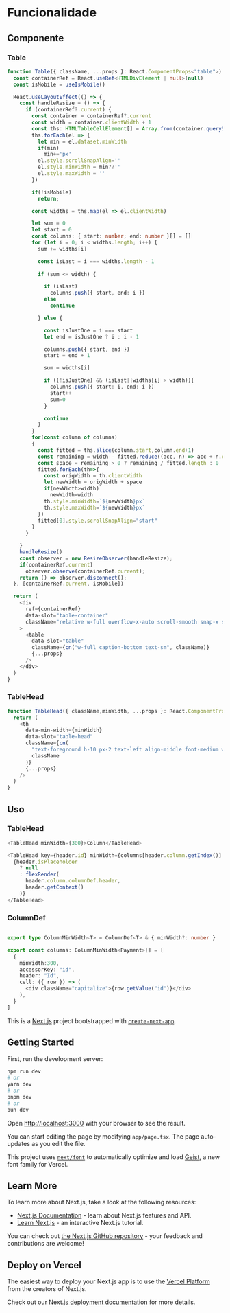 # Funcionalidade
## Componente
### Table
```typescript
function Table({ className, ...props }: React.ComponentProps<"table">) {
  const containerRef = React.useRef<HTMLDivElement | null>(null)
  const isMobile = useIsMobile()

  React.useLayoutEffect(() => {
    const handleResize = () => {
      if (containerRef?.current) {
        const container = containerRef?.current
        const width = container.clientWidth + 1
        const ths: HTMLTableCellElement[] = Array.from(container.querySelectorAll('th'))
        ths.forEach(el => {
          let min = el.dataset.minWidth
          if(min)
            min+='px'
          el.style.scrollSnapAlign=''
          el.style.minWidth = min??''
          el.style.maxWidth = ''
        })

        if(!isMobile)
          return;

        const widths = ths.map(el => el.clientWidth)

        let sum = 0
        let start = 0
        const columns: { start: number; end: number }[] = []
        for (let i = 0; i < widths.length; i++) {
          sum += widths[i]

          const isLast = i === widths.length - 1
          
          if (sum <= width) {

            if (isLast)
              columns.push({ start, end: i })
            else
              continue

          } else {

            const isJustOne = i === start
            let end = isJustOne ? i : i - 1

            columns.push({ start, end })
            start = end + 1

            sum = widths[i]

            if ((!isJustOne) && (isLast||widths[i] > width)){
              columns.push({ start: i, end: i })
              start++
              sum=0
            }

            continue
          }
        }
        for(const column of columns)
        {
          const fitted = ths.slice(column.start,column.end+1)
          const remaining = width - fitted.reduce((acc, n) => acc + n.clientWidth, 0)       
          const space = remaining > 0 ? remaining / fitted.length : 0
          fitted.forEach(th=>{
            const origWidth = th.clientWidth
            let newWidth = origWidth + space
            if(newWidth>width)
              newWidth=width
            th.style.minWidth=`${newWidth}px`
            th.style.maxWidth=`${newWidth}px`
          })
          fitted[0].style.scrollSnapAlign="start"
        }
      }

    }
    handleResize()
    const observer = new ResizeObserver(handleResize);
    if(containerRef.current)
      observer.observe(containerRef.current);
    return () => observer.disconnect();
  }, [containerRef.current, isMobile])

  return (
    <div
      ref={containerRef}
      data-slot="table-container"
      className="relative w-full overflow-x-auto scroll-smooth snap-x snap-mandatory"
    >
      <table
        data-slot="table"
        className={cn("w-full caption-bottom text-sm", className)}
        {...props}
      />
    </div>
  )
}
```

### TableHead
```typescript
function TableHead({ className,minWidth, ...props }: React.ComponentProps<"th"> & { minWidth?:number }) {
  return (
    <th
      data-min-width={minWidth}
      data-slot="table-head"
      className={cn(
        "text-foreground h-10 px-2 text-left align-middle font-medium whitespace-nowrap [&:has([role=checkbox])]:pr-0 [&>[role=checkbox]]:translate-y-[2px]",
        className
      )}
      {...props}
    />
  )
}
```

## Uso
### TableHead
```typescript
<TableHead minWidth={300}>Column</TableHead>

<TableHead key={header.id} minWidth={columns[header.column.getIndex()].minWidth}>
  {header.isPlaceholder
    ? null
    : flexRender(
      header.column.columnDef.header,
      header.getContext()
    )}
</TableHead>
```

### ColumnDef
```typescript

export type ColumnMinWidth<T> = ColumnDef<T> & { minWidth?: number }

export const columns: ColumnMinWidth<Payment>[] = [
  {
    minWidth:300,
    accessorKey: "id",
    header: "Id",
    cell: ({ row }) => (
      <div className="capitalize">{row.getValue("id")}</div>
    ),
  }
]

```


This is a [Next.js](https://nextjs.org) project bootstrapped with [`create-next-app`](https://nextjs.org/docs/app/api-reference/cli/create-next-app).

## Getting Started

First, run the development server:

```bash
npm run dev
# or
yarn dev
# or
pnpm dev
# or
bun dev
```

Open [http://localhost:3000](http://localhost:3000) with your browser to see the result.

You can start editing the page by modifying `app/page.tsx`. The page auto-updates as you edit the file.

This project uses [`next/font`](https://nextjs.org/docs/app/building-your-application/optimizing/fonts) to automatically optimize and load [Geist](https://vercel.com/font), a new font family for Vercel.

## Learn More

To learn more about Next.js, take a look at the following resources:

- [Next.js Documentation](https://nextjs.org/docs) - learn about Next.js features and API.
- [Learn Next.js](https://nextjs.org/learn) - an interactive Next.js tutorial.

You can check out [the Next.js GitHub repository](https://github.com/vercel/next.js) - your feedback and contributions are welcome!

## Deploy on Vercel

The easiest way to deploy your Next.js app is to use the [Vercel Platform](https://vercel.com/new?utm_medium=default-template&filter=next.js&utm_source=create-next-app&utm_campaign=create-next-app-readme) from the creators of Next.js.

Check out our [Next.js deployment documentation](https://nextjs.org/docs/app/building-your-application/deploying) for more details.
